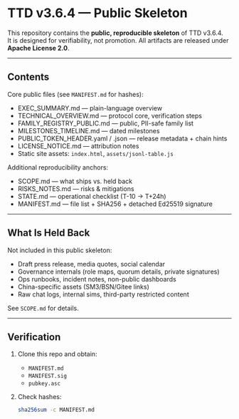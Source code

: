 # TTD v3.6.4 — Public Skeleton

This repository contains the **public, reproducible skeleton** of TTD v3.6.4.  
It is designed for verifiability, not promotion. All artifacts are released under **Apache License 2.0**.

---

## Contents

Core public files (see `MANIFEST.md` for hashes):
- EXEC_SUMMARY.md — plain-language overview
- TECHNICAL_OVERVIEW.md — protocol core, verification steps
- FAMILY_REGISTRY_PUBLIC.md — public, PII-safe family list
- MILESTONES_TIMELINE.md — dated milestones
- PUBLIC_TOKEN_HEADER.yaml / .json — release metadata + chain hints
- LICENSE_NOTICE.md — attribution notes
- Static site assets: `index.html`, `assets/jsonl-table.js`

Additional reproducibility anchors:
- SCOPE.md — what ships vs. held back
- RISKS_NOTES.md — risks & mitigations
- STATE.md — operational checklist (T-10 → T+24h)
- MANIFEST.md — file list + SHA256 + detached Ed25519 signature

---

## What Is Held Back

Not included in this public skeleton:
- Draft press release, media quotes, social calendar
- Governance internals (role maps, quorum details, private signatures)
- Ops runbooks, incident notes, non-public dashboards
- China-specific assets (SM3/BSN/Gitee links)
- Raw chat logs, internal sims, third-party restricted content

See `SCOPE.md` for details.

---

## Verification

1. Clone this repo and obtain:
   - `MANIFEST.md`
   - `MANIFEST.sig`
   - `pubkey.asc`

2. Check hashes:
   ```bash
   sha256sum -c MANIFEST.md
